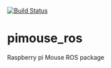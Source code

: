 [![Build Status](https://travis-ci.org/akbarsyamisid/pimouse_ros.svg?branch=master)](https://travis-ci.org/akbarsyamisid/pimouse_ros)

# pimouse_ros
Raspberry pi Mouse ROS package
